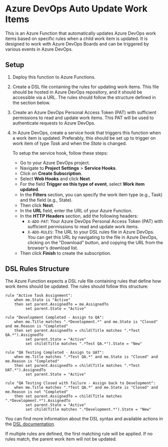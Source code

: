 # Azure DevOps Auto Update Work Items

This is an Azure Function that automatically updates Azure DevOps work items based on specific rules when a child work item is updated. It is designed to work with Azure DevOps Boards and can be triggered by various events in Azure DevOps.

## Setup

1. Deploy this function to Azure Functions.
2. Create a DSL file containing the rules for updating work items. This file should be hosted in Azure DevOps repository, and it should be accessible via a URL. The rules should follow the structure defined in the section below.
3. Create an Azure DevOps Personal Access Token (PAT) with sufficient permissions to read and update work items. This PAT will be used to authenticate requests to Azure DevOps.
4. In Azure DevOps, create a service hook that triggers this function when a work item is updated. Preferably, this should be set up to trigger on work item of type _Task_ and when the _State_ is changed.

   To setup the service hook, follow these steps:
   - Go to your Azure DevOps project.
   - Navigate to **Project Settings** > **Service Hooks**.
   - Click on **Create Subscription**.
   - Select **Web Hooks** and click **Next**.
   - For the field **Trigger on this type of event**, select **Work item updated**.
   - In the **Filters** section, you can specify the work item type (e.g., Task) and the field (e.g., State).
   - Then click **Next**.
   - In the **URL** field, enter the URL of your Azure Function.
   - In the **HTTP Headers** section, add the following headers:
     - `X-ADO-PAT`: Your Azure DevOps Personal Access Token (PAT) with sufficient permissions to read and update work items.
     - `X-ADO-RULES`: The URL to your DSL rules file in Azure DevOps. You can get this URL by navigating to the file in Azure DevOps, clicking on the "Download" button, and copying the URL from the browser's download list.
   - Then click **Finish** to create the subscription.
 

## DSL Rules Structure

The Azure Function expects a DSL rule file containing rules that define how work items should be updated. The rules should follow this structure:

```
rule "Active Task Assignment":
    when me.State is "Active"
    then set parent.AssignedTo = me.AssignedTo
         set parent.State = "Active"

rule "Development Completed - Assign to QA":
    when me.Title matches ".*Development.*" and me.State is "Closed" and me.Reason is "Completed"
    then set parent.AssignedTo = child(Title matches ".*Test QA.*").AssignedTo
         set parent.State = "Active"
         set child(Title matches ".*Test QA.*").State = "New"

rule "QA Testing Completed - Assign to UAT":
    when me.Title matches ".*Test QA.*" and me.State is "Closed" and me.Reason is "Completed"
    then set parent.AssignedTo = child(Title matches ".*Test UAT.*").AssignedTo
         set parent.State = "Active"

rule "QA Testing Closed with failure - Assign back to Development":
    when me.Title matches ".*Test QA.*" and me.State is "Closed" and me.Reason is not "Completed"
    then set parent.AssignedTo = child(Title matches ".*Development.*").AssignedTo
         set parent.State = "Active"
         set child(Title matches ".*Development.*").State = "New"
```

You can find more information about the DSL syntax and available actions in the [DSL documentation](dsl.md).

If multiple rules are defined, the first matching rule will be applied. If no rules match, the parent work item will not be updated.